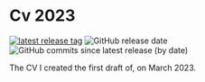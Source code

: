 # Cv 2023

[![latest release tag](https://img.shields.io/github/v/tag/SergioMtnz26/ResumeSergio_Cv2023?label=download%20pdf)](https://github.com/SergioMtnz26/ResumeSergio_Cv2023/releases/latest/download/main.pdf)
![GitHub release date](https://img.shields.io/github/release-date/SergioMtnz26/ResumeSergio_Cv2023)
![GitHub commits since latest release (by date)](https://img.shields.io/github/commits-sinceSergioMtnz26ResumeSergio_Cv2023/latest)

The CV I created the first draft of, on March 2023.
